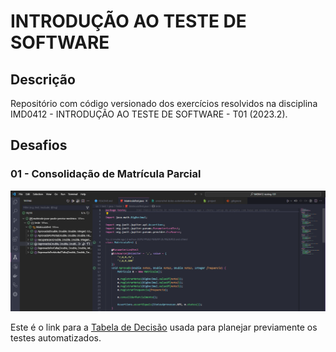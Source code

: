 # INTRODUÇÃO AO TESTE DE SOFTWARE

## Descrição
Repositório com código versionado dos exercícios resolvidos na disciplina IMD0412 - INTRODUÇÃO AO TESTE DE SOFTWARE - T01 (2023.2).

## Desafios
### 01 - Consolidação de Matrícula Parcial
<img src="./docs/screenshot-parameterized-tests.png" />

Este é o link para a [Tabela de Decisão](./docs/tabela-decisao.xlsx) usada para planejar previamente os testes automatizados.